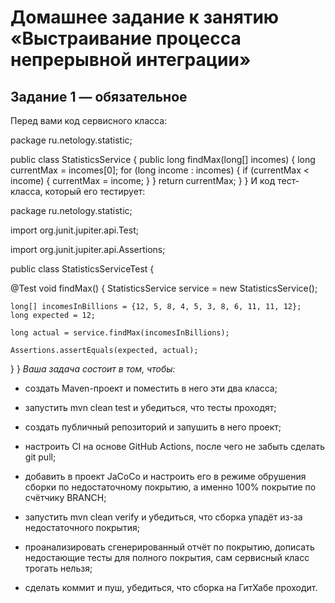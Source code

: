 # Домашнее задание к занятию «Выстраивание процесса непрерывной интеграции»

## Задание 1 — обязательное
Перед вами код сервисного класса:

package ru.netology.statistic;

public class StatisticsService {
public long findMax(long[] incomes) {
long currentMax = incomes[0];
for (long income : incomes) {
if (currentMax < income) {
currentMax = income;
}
}
return currentMax;
}
}
И код тест-класса, который его тестирует:

package ru.netology.statistic;

import org.junit.jupiter.api.Test;

import org.junit.jupiter.api.Assertions;

public class StatisticsServiceTest {

@Test
void findMax() {
StatisticsService service = new StatisticsService();

    long[] incomesInBillions = {12, 5, 8, 4, 5, 3, 8, 6, 11, 11, 12};
    long expected = 12;

    long actual = service.findMax(incomesInBillions);

    Assertions.assertEquals(expected, actual);
}
}
*Ваша задача состоит в том, чтобы:*

* создать Maven-проект и поместить в него эти два класса;

* запустить mvn clean test и убедиться, что тесты проходят;

* создать публичный репозиторий и запушить в него проект;

* настроить CI на основе GitHub Actions, после чего не забыть сделать git pull;

* добавить в проект JaCoCo и настроить его в режиме обрушения сборки по недостаточному покрытию, а именно 100% покрытие по счётчику BRANCH;

* запустить mvn clean verify и убедиться, что сборка упадёт из-за недостаточного покрытия;

* проанализировать сгенерированный отчёт по покрытию, дописать недостающие тесты для полного покрытия, сам сервисный класс трогать нельзя;

* сделать коммит и пуш, убедиться, что сборка на ГитХабе проходит.